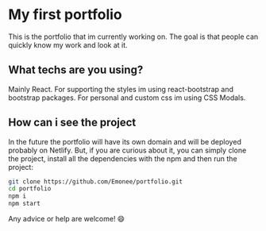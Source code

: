 # My first portfolio

This is the portfolio that im currently working on. The goal is that people can quickly know my work and look at it.

## What techs are you using?

Mainly React. For supporting the styles im using react-bootstrap and bootstrap packages. For personal and custom css im using CSS Modals.

## How can i see the project

In the future the portfolio will have its own domain and will be deployed probably on Netlify. But, if you are curious about it, you can simply clone the project, install all the dependencies with the npm and then run the project:

```bash
git clone https://github.com/Emonee/portfolio.git
cd portfolio
npm i
npm start
```
Any advice or help are welcome! 😄